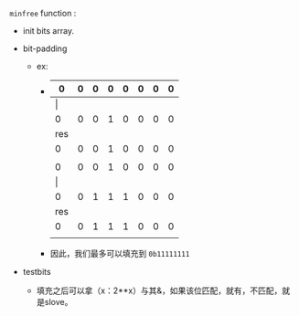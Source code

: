 `minfree` function : 

- init bits array.
- bit-padding

  - ex:
    - | 0    | 0    | 0    | 0    | 0    | 0    | 0    | 0    |
      | ---- | ---- | ---- | ---- | ---- | ---- | ---- | ---- |
      | \|   |      |      |      |      |      |      |      |
      | 0    | 0    | 0    | 1    | 0    | 0    | 0    | 0    |
      | res  |      |      |      |      |      |      |      |
      | 0    | 0    | 0    | 1    | 0    | 0    | 0    | 0    |
      |      |      |      |      |      |      |      |      |
      | 0    | 0    | 0    | 1    | 0    | 0    | 0    | 0    |
      | \|   |      |      |      |      |      |      |      |
      | 0    | 0    | 1    | 1    | 1    | 0    | 0    | 0    |
      | res  |      |      |      |      |      |      |      |
      | 0    | 0    | 1    | 1    | 1    | 0    | 0    | 0    |
      |      |      |      |      |      |      |      |      |
    
    - 因此，我们最多可以填充到 `0b11111111`
  
- testbits
  
    - 填充之后可以拿（x：2**x）与其&，如果该位匹配，就有，不匹配，就是slove。
    
      
      

